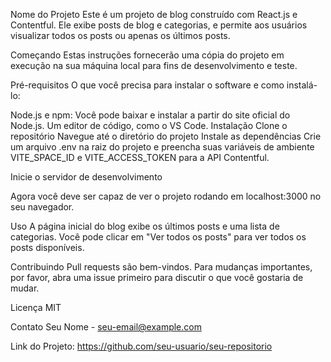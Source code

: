 Nome do Projeto
Este é um projeto de blog construído com React.js e Contentful. Ele exibe posts de blog e categorias, e permite aos usuários visualizar todos os posts ou apenas os últimos posts.

Começando
Estas instruções fornecerão uma cópia do projeto em execução na sua máquina local para fins de desenvolvimento e teste.

Pré-requisitos
O que você precisa para instalar o software e como instalá-lo:

Node.js e npm: Você pode baixar e instalar a partir do site oficial do Node.js.
Um editor de código, como o VS Code.
Instalação
Clone o repositório
Navegue até o diretório do projeto
Instale as dependências
Crie um arquivo .env na raiz do projeto e preencha suas variáveis de ambiente VITE_SPACE_ID e VITE_ACCESS_TOKEN para a API Contentful.

Inicie o servidor de desenvolvimento

Agora você deve ser capaz de ver o projeto rodando em localhost:3000 no seu navegador.

Uso
A página inicial do blog exibe os últimos posts e uma lista de categorias. Você pode clicar em "Ver todos os posts" para ver todos os posts disponíveis.

Contribuindo
Pull requests são bem-vindos. Para mudanças importantes, por favor, abra uma issue primeiro para discutir o que você gostaria de mudar.

Licença
MIT

Contato
Seu Nome - seu-email@example.com

Link do Projeto: https://github.com/seu-usuario/seu-repositorio
